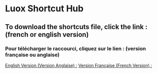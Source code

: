 # Luox Shortcut Hub

## To download the shortcuts file, click the link : (french or english version)
### Pour télécharger le raccourci, cliquez sur le lien : (version française ou anglaise)

[English Version (Version Anglaise) :](https://routinehub.co/shortcut/18432/) 
[Version Française (French Version) :](https://routinehub.co/shortcut/18434/)
